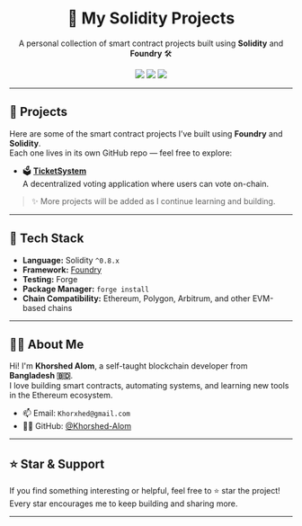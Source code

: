<h1 align="center">🚀 My Solidity Projects</h1>

<p align="center">
  A personal collection of smart contract projects built using <strong>Solidity</strong> and <strong>Foundry</strong> 🛠️  
</p>

<p align="center">
  <img src="https://img.shields.io/badge/Solidity-0.8.x-purple" />
  <img src="https://img.shields.io/badge/Framework-Foundry-red" />
  <img src="https://img.shields.io/github/last-commit/Khorshed-Alom/My-Projects" />
</p>

---

## 📁 Projects

Here are some of the smart contract projects I’ve built using **Foundry** and **Solidity**.  
Each one lives in its own GitHub repo — feel free to explore:

- 🗳️ **[TicketSystem](https://github.com/Khorshed-Alom/TicketSystem)**  
  A decentralized voting application where users can vote on-chain.
  

> ✨ More projects will be added as I continue learning and building.

---

## 🧰 Tech Stack

- **Language:** Solidity `^0.8.x`
- **Framework:** [Foundry](https://book.getfoundry.sh/)
- **Testing:** Forge
- **Package Manager:** `forge install`
- **Chain Compatibility:** Ethereum, Polygon, Arbitrum, and other EVM-based chains

---

## 🙋‍♂️ About Me

Hi! I'm **Khorshed Alom**, a self-taught blockchain developer from **Bangladesh 🇧🇩**.  
I love building smart contracts, automating systems, and learning new tools in the Ethereum ecosystem.

- 📫 Email: `Khorxhed@gmail.com`
- 🧑‍💻 GitHub: [@Khorshed-Alom](https://github.com/Khorshed-Alom)

---

## ⭐ Star & Support

If you find something interesting or helpful, feel free to ⭐ star the project!  
Every star encourages me to keep building and sharing more.

---


